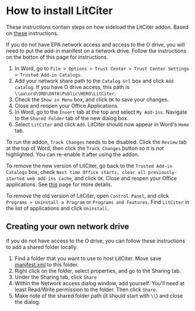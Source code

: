 # How to install LitCiter

These instructions contain steps on how sideload the LitCiter addon. Based on [these](https://docs.microsoft.com/en-us/office/dev/add-ins/testing/create-a-network-shared-folder-catalog-for-task-pane-and-content-add-ins) instructions.

If you do not have EPA network access and access to the O drive, you will need to put the add-in manifest on a network drive. Follow the instructions on the botton of this page for instructions.

1. In Word, go to `File > Options > Trust Center > Trust Center Settings > Trusted Add-in Catalogs`.
2. Add your network share path to the `Catalog Url` box and click `Add catalog`. If you have O drive access, this path is `\\aa\ord\ORD\DATA\Public\HERO\LitCiter`.
4. Check the `Show in Menu` box, and click `OK` to save your changes.
5. Close and reopen your Office Applications.
6. In Word, go to the `Insert` tab at the top and select `My Add-ins`. Navigate to the `Shared Folder` tab of the new dialog box.
7. Select `LitCiter` and click `Add`. LitCiter should now appear in Word's `Home` tab.

To run the addon, `Track Changes` needs to be disabled. Click the `Review` tab at the top of Word, then click the `Track Changes` button so it is not highlighted. You can re-enable it after using the addon.

To remove the new version of LitCiter, go back to the `Trusted Add-in Catalogs` box, check `Next time Office starts, clear all previously-started web add-ins cache`, and click `OK`. Close and reopen your Office applications. See [this](https://docs.microsoft.com/en-us/office/dev/add-ins/testing/clear-cache#clear-the-office-cache-on-windows) page for more details.

To remove the old version of LitCiter, open `Control Panel`, and click `Programs > Uninstall a Program` or `Programs and Features`. Find `LitCiter` in the list of applications and click `Uninstall`.

## Creating your own network drive
If you do not have access to the O drive, you can follow these instructions to add a shared folder locally.
1. Find a folder that you want to use to host LitCiter. Move save [manifest.xml](https://hero.epa.gov/static/litciter/manifest.xml) to this folder.
2. Right click on the folder, select properties, and go to the Sharing tab.
3. Under the Sharing tab, click `Share`
4. Within the Network access dialog window, add yourself. You'll need at least Read/Write permission to the folder. Then click `Share`.
5. Make note of the shared folder path (it should start with `\\`) and close the dialog.
